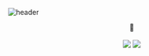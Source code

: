 ![header](https://capsule-render.vercel.app/api?type=waving&color=808000&height=100&section=header)

<div align="center">
👾
<br/>
<br/>
  <img src="https://img.shields.io/badge/61DAFB?style=for-the-badge&logo=react&logoColor=black">
  <img src="https://img.shields.io/badge/61DAFB?style=for-the-badge&logo=react&logoColor=black">
</div>
